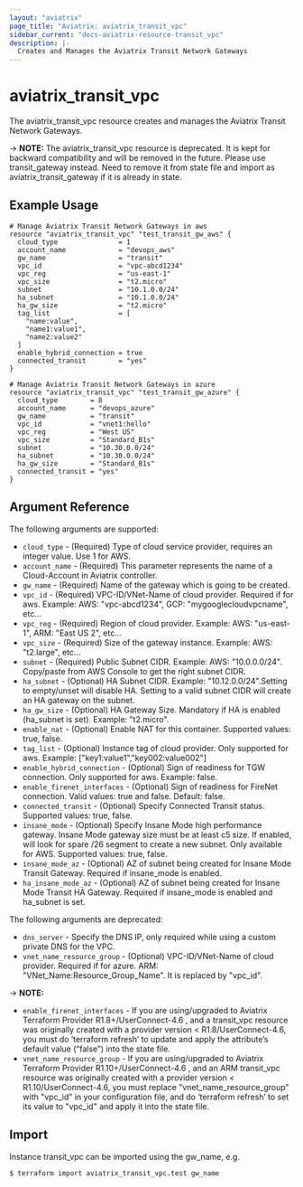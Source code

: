 ```yaml
---
layout: "aviatrix"
page_title: "Aviatrix: aviatrix_transit_vpc"
sidebar_current: "docs-aviatrix-resource-transit_vpc"
description: |-
  Creates and Manages the Aviatrix Transit Network Gateways
---
```


# aviatrix_transit_vpc

The aviatrix_transit_vpc resource creates and manages the Aviatrix Transit Network Gateways.

-> **NOTE:** The aviatrix_transit_vpc resource is deprecated. It is kept for backward compatibility and will be removed in the future. Please use transit_gateway instead. Need to remove it from state file and import as aviatrix_transit_gateway if it is already in state.

## Example Usage

```hcl
# Manage Aviatrix Transit Network Gateways in aws
resource "aviatrix_transit_vpc" "test_transit_gw_aws" {
  cloud_type               = 1
  account_name             = "devops_aws"
  gw_name                  = "transit"
  vpc_id                   = "vpc-abcd1234"
  vpc_reg                  = "us-east-1"
  vpc_size                 = "t2.micro"
  subnet                   = "10.1.0.0/24"
  ha_subnet                = "10.1.0.0/24"
  ha_gw_size               = "t2.micro"
  tag_list                 = [
    "name:value", 
    "name1:value1", 
    "name2:value2"
  ]
  enable_hybrid_connection = true
  connected_transit        = "yes"
}

# Manage Aviatrix Transit Network Gateways in azure
resource "aviatrix_transit_vpc" "test_transit_gw_azure" {
  cloud_type        = 8
  account_name      = "devops_azure"
  gw_name           = "transit"
  vpc_id            = "vnet1:hello"
  vpc_reg           = "West US"
  vpc_size          = "Standard_B1s"
  subnet            = "10.30.0.0/24"
  ha_subnet         = "10.30.0.0/24"
  ha_gw_size        = "Standard_B1s"
  connected_transit = "yes"
}

```

## Argument Reference

The following arguments are supported:

* `cloud_type` - (Required) Type of cloud service provider, requires an integer value. Use 1 for AWS.
* `account_name` - (Required) This parameter represents the name of a Cloud-Account in Aviatrix controller.
* `gw_name` - (Required) Name of the gateway which is going to be created.
* `vpc_id` - (Required) VPC-ID/VNet-Name of cloud provider. Required if for aws. Example: AWS: "vpc-abcd1234", GCP: "mygooglecloudvpcname", etc...
* `vpc_reg` - (Required) Region of cloud provider. Example: AWS: "us-east-1", ARM: "East US 2", etc...
* `vpc_size` - (Required) Size of the gateway instance. Example: AWS: "t2.large", etc...
* `subnet` - (Required) Public Subnet CIDR. Example: AWS: "10.0.0.0/24". Copy/paste from AWS Console to get the right subnet CIDR.
* `ha_subnet` - (Optional) HA Subnet CIDR. Example: "10.12.0.0/24".Setting to empty/unset will disable HA. Setting to a valid subnet CIDR will create an HA gateway on the subnet.
* `ha_gw_size` - (Optional) HA Gateway Size. Mandatory if HA is enabled (ha_subnet is set). Example: "t2.micro".
* `enable_nat` - (Optional) Enable NAT for this container. Supported values: true, false.
* `tag_list` - (Optional) Instance tag of cloud provider. Only supported for aws. Example: ["key1:value1","key002:value002"]
* `enable_hybrid_connection` - (Optional) Sign of readiness for TGW connection. Only supported for aws. Example: false.
* `enable_firenet_interfaces` - (Optional) Sign of readiness for FireNet connection. Valid values: true and false. Default: false.
* `connected_transit` - (Optional) Specify Connected Transit status. Supported values: true, false.
* `insane_mode` - (Optional) Specify Insane Mode high performance gateway. Insane Mode gateway size must be at least c5 size. If enabled, will look for spare /26 segment to create a new subnet. Only available for AWS. Supported values: true, false.
* `insane_mode_az` - (Optional) AZ of subnet being created for Insane Mode Transit Gateway. Required if insane_mode is enabled.
* `ha_insane_mode_az` - (Optional) AZ of subnet being created for Insane Mode Transit HA Gateway. Required if insane_mode is enabled and ha_subnet is set.

The following arguments are deprecated:

* `dns_server` - Specify the DNS IP, only required while using a custom private DNS for the VPC.
* `vnet_name_resource_group` - (Optional) VPC-ID/VNet-Name of cloud provider. Required if for azure. ARM: "VNet_Name:Resource_Group_Name". It is replaced by "vpc_id".

-> **NOTE:** 

* `enable_firenet_interfaces` - If you are using/upgraded to Aviatrix Terraform Provider R1.8+/UserConnect-4.6 , and a transit_vpc resource was originally created with a provider version < R1.8/UserConnect-4.6, you must do ‘terraform refresh’ to update and apply the attribute’s default value (“false”) into the state file.
* `vnet_name_resource_group` - If you are using/upgraded to Aviatrix Terraform Provider R1.10+/UserConnect-4.6 , and an ARM transit_vpc resource was originally created with a provider version < R1.10/UserConnect-4.6, you must replace "vnet_name_resource_group" with "vpc_id" in your configuration file, and do ‘terraform refresh’ to set its value to "vpc_id" and apply it into the state file.


## Import

Instance transit_vpc can be imported using the gw_name, e.g.

```
$ terraform import aviatrix_transit_vpc.test gw_name
```
